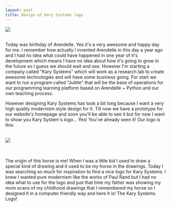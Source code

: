 ```yaml
---
layout: post
title: Design of Kary Systems logo
---
```


![](http://kary.us/Graphics/Blog/7011.19.2.11/keynote_look.png)<br><br>

Today was birthday of Arendelle. Yes it's a very awesome and happy day for me. I remember how actually I invented Arendelle in this day a year ago and I had no idea what could have happened in one year of it's development which means I have no idea about how it's going to grow in the future so I guess we should wait and see. However I'm starting a company called "Kary Systems" which will work as a research lab to create awesome technologies and will have some business going. For start we want to run a program called "Julitte" that will be the base of operations for our programming learning platform based on Arendelle + Python and our own teaching process.

However designing Kary Systems has took a bit long because I want a very high quality modernism style design for it. Till now we have a prototype for our website's homepage and soon you'll be able to see it but for now I want to show you Kary System's logo... Yes! You've already seen it! Our logo is this:<br><br>

![](http://kary.us/Graphics/Blog/7011.19.2.11/kary_systems_logo.png)

<br><br>The origin of this horse is me! When I was a little kid I used to draw a special kind of drawing and it used to be my horse in the drawings. Today I was searching so much for inspiration to find a nice logo for Kary Systems. I knew I wanted pure modernism like the works of Paul Rand but I had no idea what to use for the logo and just that time my father was showing my mom scans of my childhood drawings that I remembered my horse so I designed it in a computer friendly way and here it is! The Kary Systems Logo!

